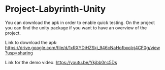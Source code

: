 # Project-Labyrinth-Unity

You can download the apk in order to enable quick testing.
On the project you can find the unity package if you want to have an overview of the project.

Link to download the apk: https://drive.google.com/file/d/1xRXYDiHZSkj_946cNaHofbxolcj4CF0g/view?usp=sharing

Link for the demo video: https://youtu.be/Ykjbb0nc5Ds
